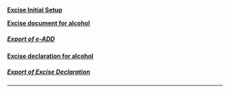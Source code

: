 **[Excise Initial Setup](https://docs.erp.net/tech/modules/financials/excise/country-specific/bulgaria/setup.html)**

**[Excise document for alcohol](excise-document-alcohol.md)**

##### [Export of e-ADD](excise-administrative-document-e-add-export.md) 

**[Excise declaration for alcohol](excise-declaration-alcohol.md)** 

##### [Export of Excise Declaration](еxcise-declaration-export.md) 

****